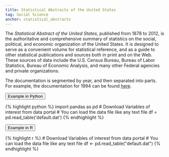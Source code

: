 ```yaml
---
title: Statistical Abstracts of the United States 
tag: Social Science
anchor: statistical_abstracts 
---
```

The *Statistical Abstract of the United States*, published from 1878 to 2012, is the authoritative and comprehensive summary of statistics on the social, political, and economic organization of the United States. It is designed to serve as a convenient volume for statistical reference, and as a guide to other statistical publications and sources both in print and on the Web. These sources of data include the U.S. Census Bureau, Bureau of Labor Statistics, Bureau of Economic Analysis, and many other Federal agencies and private organizations.

The documentation is segmented by year, and then separated into parts. For example, the documentation for 1994 can be found [here](https://www.census.gov/library/publications/1994/compendia/statab/114ed.html).

<button data-toggle="collapse" data-target="#stat_abs-python" type="button" class="btn btn-secondary btn-lg btn-block">Example in Python</button>
<div id="stat_abs-python" class="collapse">
{% highlight python %}
import pandas as pd
# Download Variables of interest from data portal
# You can load the data file like any text file
df = pd.read_table('default.dat')
{% endhighlight %}
</div>

<button data-toggle="collapse" data-target="#stat_abs-r" type="button" class="btn btn-secondary btn-lg btn-block">Example in R</button>
<div id="stat_abs-r" class="collapse">
{% highlight r %}
# Download Variables of interest from data portal
# You can load the data file like any text file
df <- pd.read_table("default.dat")
{% endhighlight %}
</div>

